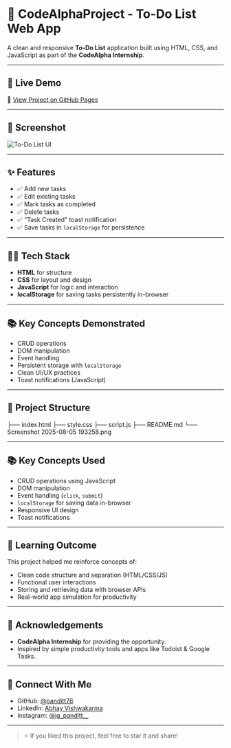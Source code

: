 # 📝 CodeAlphaProject - To-Do List Web App

A clean and responsive **To-Do List** application built using HTML, CSS, and JavaScript as part of the **CodeAlpha Internship**.

---

## 🚀 Live Demo

🔗 [View Project on GitHub Pages](https://panditt76.github.io/CodeAlphaProject_To-Do-List/)

---

## 📸 Screenshot

![To-Do List UI](https://raw.githubusercontent.com/panditt76/CodeAlphaProject_To-Do-List/main/Screenshot%202025-08-05%20193258.png)

---

## ✨ Features

- ✅ Add new tasks
- ✅ Edit existing tasks
- ✅ Mark tasks as completed
- ✅ Delete tasks
- ✅ "Task Created" toast notification
- ✅ Save tasks in `localStorage` for persistence

---

## 🧑‍💻 Tech Stack

- **HTML** for structure  
- **CSS** for layout and design  
- **JavaScript** for logic and interaction  
- **localStorage** for saving tasks persistently in-browser

---

## 📚 Key Concepts Demonstrated

- CRUD operations
- DOM manipulation
- Event handling
- Persistent storage with `localStorage`
- Clean UI/UX practices
- Toast notifications (JavaScript)

---

## 📁 Project Structure
├── index.html
├── style.css
├── script.js
├── README.md
└── Screenshot 2025-08-05 193258.png


---

## 📚 Key Concepts Used

- CRUD operations using JavaScript
- DOM manipulation
- Event handling (`click`, `submit`)
- `localStorage` for saving data in-browser
- Responsive UI design
- Toast notifications

---

## 🧠 Learning Outcome

This project helped me reinforce concepts of:
- Clean code structure and separation (HTML/CSS/JS)
- Functional user interactions
- Storing and retrieving data with browser APIs
- Real-world app simulation for productivity

---

## 🙌 Acknowledgements

- **CodeAlpha Internship** for providing the opportunity.
- Inspired by simple productivity tools and apps like Todoist & Google Tasks.

---

## 📩 Connect With Me

- GitHub: [@panditt76](https://github.com/panditt76)
- LinkedIn: [Abhay Vishwakarma](https://www.linkedin.com/in/abhay-vishwakarma-16482024b/)
- Instagram: [@ig_panditt__](https://instagram.com/ig_panditt__)

---

> ⭐ If you liked this project, feel free to star it and share!





